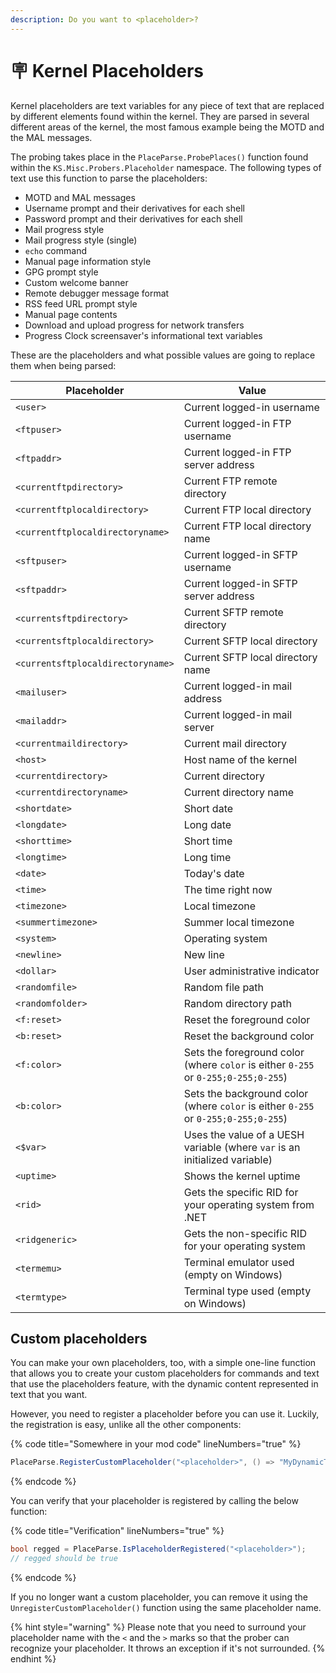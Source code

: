 ```yaml
---
description: Do you want to <placeholder>?
---
```


# 🪧 Kernel Placeholders

Kernel placeholders are text variables for any piece of text that are replaced by different elements found within the kernel. They are parsed in several different areas of the kernel, the most famous example being the MOTD and the MAL messages.

The probing takes place in the `PlaceParse.ProbePlaces()` function found within the `KS.Misc.Probers.Placeholder` namespace. The following types of text use this function to parse the placeholders:

* MOTD and MAL messages
* Username prompt and their derivatives for each shell
* Password prompt and their derivatives for each shell
* Mail progress style
* Mail progress style (single)
* `echo` command
* Manual page information style
* GPG prompt style
* Custom welcome banner
* Remote debugger message format
* RSS feed URL prompt style
* Manual page contents
* Download and upload progress for network transfers
* Progress Clock screensaver's informational text variables

These are the placeholders and what possible values are going to replace them when being parsed:

| Placeholder                       | Value                                                                              |
| --------------------------------- | ---------------------------------------------------------------------------------- |
| `<user>`                          | Current logged-in username                                                         |
| `<ftpuser>`                       | Current logged-in FTP username                                                     |
| `<ftpaddr>`                       | Current logged-in FTP server address                                               |
| `<currentftpdirectory>`           | Current FTP remote directory                                                       |
| `<currentftplocaldirectory>`      | Current FTP local directory                                                        |
| `<currentftplocaldirectoryname>`  | Current FTP local directory name                                                   |
| `<sftpuser>`                      | Current logged-in SFTP username                                                    |
| `<sftpaddr>`                      | Current logged-in SFTP server address                                              |
| `<currentsftpdirectory>`          | Current SFTP remote directory                                                      |
| `<currentsftplocaldirectory>`     | Current SFTP local directory                                                       |
| `<currentsftplocaldirectoryname>` | Current SFTP local directory name                                                  |
| `<mailuser>`                      | Current logged-in mail address                                                     |
| `<mailaddr>`                      | Current logged-in mail server                                                      |
| `<currentmaildirectory>`          | Current mail directory                                                             |
| `<host>`                          | Host name of the kernel                                                            |
| `<currentdirectory>`              | Current directory                                                                  |
| `<currentdirectoryname>`          | Current directory name                                                             |
| `<shortdate>`                     | Short date                                                                         |
| `<longdate>`                      | Long date                                                                          |
| `<shorttime>`                     | Short time                                                                         |
| `<longtime>`                      | Long time                                                                          |
| `<date>`                          | Today's date                                                                       |
| `<time>`                          | The time right now                                                                 |
| `<timezone>`                      | Local timezone                                                                     |
| `<summertimezone>`                | Summer local timezone                                                              |
| `<system>`                        | Operating system                                                                   |
| `<newline>`                       | New line                                                                           |
| `<dollar>`                        | User administrative indicator                                                      |
| `<randomfile>`                    | Random file path                                                                   |
| `<randomfolder>`                  | Random directory path                                                              |
| `<f:reset>`                       | Reset the foreground color                                                         |
| `<b:reset>`                       | Reset the background color                                                         |
| `<f:color>`                       | Sets the foreground color (where `color` is either `0-255` or `0-255;0-255;0-255`) |
| `<b:color>`                       | Sets the background color (where `color` is either `0-255` or `0-255;0-255;0-255`) |
| `<$var>`                          | Uses the value of a UESH variable (where `var` is an initialized variable)         |
| `<uptime>`                        | Shows the kernel uptime                                                            |
| `<rid>`                           | Gets the specific RID for your operating system from .NET                          |
| `<ridgeneric>`                    | Gets the non-specific RID for your operating system                                |
| `<termemu>`                       | Terminal emulator used (empty on Windows)                                          |
| `<termtype>`                      | Terminal type used (empty on Windows)                                              |

## Custom placeholders

You can make your own placeholders, too, with a simple one-line function that allows you to create your custom placeholders for commands and text that use the placeholders feature, with the dynamic content represented in text that you want.

However, you need to register a placeholder before you can use it. Luckily, the registration is easy, unlike all the other components:

{% code title="Somewhere in your mod code" lineNumbers="true" %}
```csharp
PlaceParse.RegisterCustomPlaceholder("<placeholder>", () => "MyDynamicText");
```
{% endcode %}

You can verify that your placeholder is registered by calling the below function:

{% code title="Verification" lineNumbers="true" %}
```csharp
bool regged = PlaceParse.IsPlaceholderRegistered("<placeholder>");
// regged should be true
```
{% endcode %}

If you no longer want a custom placeholder, you can remove it using the `UnregisterCustomPlaceholder()` function using the same placeholder name.

{% hint style="warning" %}
Please note that you need to surround your placeholder name with the `<` and the `>` marks so that the prober can recognize your placeholder. It throws an exception if it's not surrounded.
{% endhint %}
